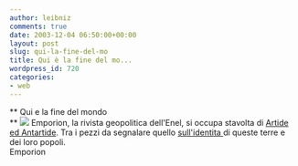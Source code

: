 ```yaml
---
author: leibniz
comments: true
date: 2003-12-04 06:50:00+00:00
layout: post
slug: qui-la-fine-del-mo
title: Qui è la fine del mo...
wordpress_id: 720
categories:
- web
---
```


 **   Qui e la fine del mondo   
** ![](http://www.linuxhelp.com.au/images/penguins.gif) Emporion, la rivista geopolitica dell'Enel, si occupa stavolta di  [ Artide ed Antartide](http://www.enel.it/magazine/emporion/). Tra i pezzi da segnalare quello  [ sull'identita ](http://www.enel.it/magazine/emporion/sezioni_dett.asp?iddoc=698963&DataEmporion=03/12/2003)di queste terre e dei loro popoli.   
  Emporion
